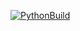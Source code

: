 [![PythonBuild](https://github.com/Cyber-Zhaba/CoolCase/workflows/PythonBuild/badge.svg)](https://github.com/Cyber-Zhaba/CoolCase/actions)
